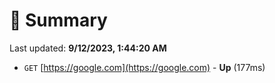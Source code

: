 # 📖 Summary
Last updated: **9/12/2023, 1:44:20 AM**

- `GET` [https://google.com](https://google.com) - **Up** (177ms)
